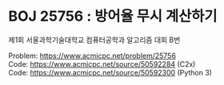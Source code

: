 # BOJ 25756 : 방어율 무시 계산하기  
제1회 서울과학기술대학교 컴퓨터공학과 알고리즘 대회 B번  
  
Problem: https://www.acmicpc.net/problem/25756  
Code: https://www.acmicpc.net/source/50592284 (C2x)  
Code: https://www.acmicpc.net/source/50592300 (Python 3)  
